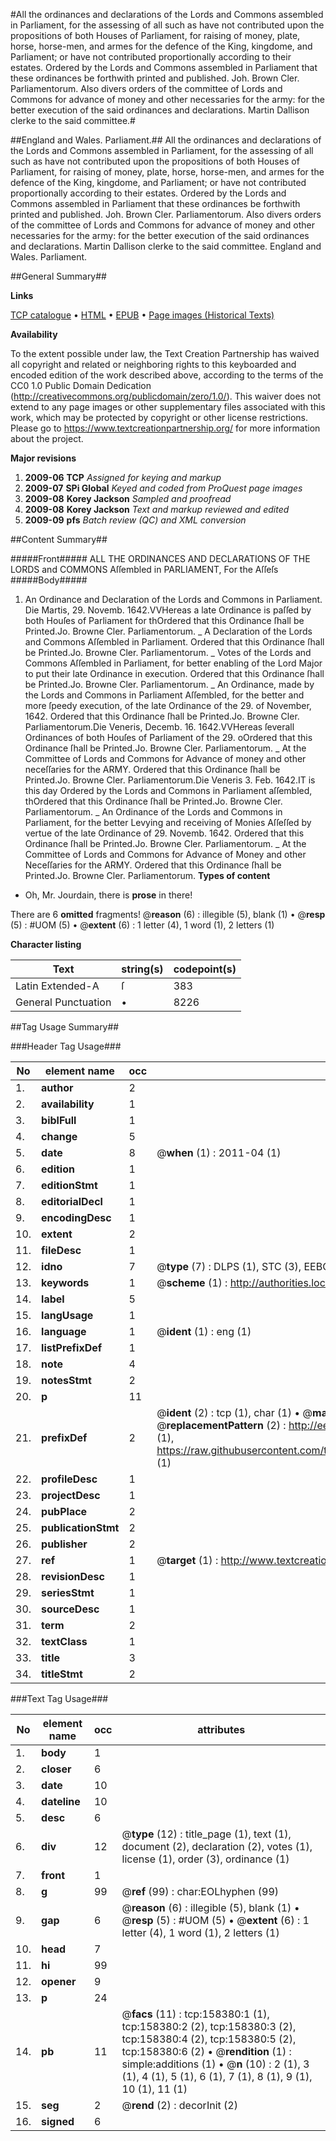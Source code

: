 #All the ordinances and declarations of the Lords and Commons assembled in Parliament, for the assessing of all such as have not contributed upon the propositions of both Houses of Parliament, for raising of money, plate, horse, horse-men, and armes for the defence of the King, kingdome, and Parliament; or have not contributed proportionally according to their estates. Ordered by the Lords and Commons assembled in Parliament that these ordinances be forthwith printed and published. Joh. Brown Cler. Parliamentorum. Also divers orders of the committee of Lords and Commons for advance of money and other necessaries for the army: for the better execution of the said ordinances and declarations. Martin Dallison clerke to the said committee.#

##England and Wales. Parliament.##
All the ordinances and declarations of the Lords and Commons assembled in Parliament, for the assessing of all such as have not contributed upon the propositions of both Houses of Parliament, for raising of money, plate, horse, horse-men, and armes for the defence of the King, kingdome, and Parliament; or have not contributed proportionally according to their estates. Ordered by the Lords and Commons assembled in Parliament that these ordinances be forthwith printed and published. Joh. Brown Cler. Parliamentorum. Also divers orders of the committee of Lords and Commons for advance of money and other necessaries for the army: for the better execution of the said ordinances and declarations. Martin Dallison clerke to the said committee.
England and Wales. Parliament.

##General Summary##

**Links**

[TCP catalogue](http://www.ota.ox.ac.uk/tcp/)  • 
[HTML](http://tei.it.ox.ac.uk/tcp/Texts-HTML/free/A82/A82523.html)  • 
[EPUB](http://tei.it.ox.ac.uk/tcp/Texts-EPUB/free/A82/A82523.epub) • 
[Page images (Historical Texts)](https://historicaltexts.jisc.ac.uk/eebo-99860678e)

**Availability**

To the extent possible under law, the Text Creation Partnership has waived all copyright and related or neighboring rights to this keyboarded and encoded edition of the work described above, according to the terms of the CC0 1.0 Public Domain Dedication (http://creativecommons.org/publicdomain/zero/1.0/). This waiver does not extend to any page images or other supplementary files associated with this work, which may be protected by copyright or other license restrictions. Please go to https://www.textcreationpartnership.org/ for more information about the project.

**Major revisions**

1. __2009-06__ __TCP__ *Assigned for keying and markup*
1. __2009-07__ __SPi Global__ *Keyed and coded from ProQuest page images*
1. __2009-08__ __Korey Jackson__ *Sampled and proofread*
1. __2009-08__ __Korey Jackson__ *Text and markup reviewed and edited*
1. __2009-09__ __pfs__ *Batch review (QC) and XML conversion*

##Content Summary##

#####Front#####
ALL THE ORDINANCES AND DECLARATIONS OF THE LORDS and COMMONS Aſſembled in PARLIAMENT, For the Aſſeſs
#####Body#####

1. An Ordinance and Declaration of the Lords and Commons in Parliament.
Die Martis, 29. Novemb. 1642.VVHereas a late Ordinance is paſſed by both Houſes of Parliament for thOrdered that this Ordinance ſhall be Printed.Jo. Browne Cler. Parliamentorum.
    _ A Declaration of the Lords and Commons Aſſembled in Parliament.
Ordered that this Ordinance ſhall be Printed.Jo. Browne Cler. Parliamentorum.
    _ Votes of the Lords and Commons Aſſembled in Parliament, for better enabling of the Lord Major to put their late Ordinance in execution.
Ordered that this Ordinance ſhall be Printed.Jo. Browne Cler. Parliamentorum.
    _ An Ordinance, made by the Lords and Commons in Parliament Aſſembled, for the better and more ſpeedy execution, of the late Ordinance of the 29. of November, 1642.
Ordered that this Ordinance ſhall be Printed.Jo. Browne Cler. Parliamentorum.Die Veneris, Decemb. 16. 1642.VVHereas ſeverall Ordinances of both Houſes of Parliament of the 29. oOrdered that this Ordinance ſhall be Printed.Jo. Browne Cler. Parliamentorum.
    _ At the Committee of Lords and Commons for Advance of money and other neceſſaries for the ARMY.
Ordered that this Ordinance ſhall be Printed.Jo. Browne Cler. Parliamentorum.Die Veneris 3. Feb. 1642.IT is this day Ordered by the Lords and Commons in Parliament aſſembled, thOrdered that this Ordinance ſhall be Printed.Jo. Browne Cler. Parliamentorum.
    _ An Ordinance of the Lords and Commons in Parliament, for the better Levying and receiving of Monies Aſſeſſed by vertue of the late Ordinance of 29. Novemb. 1642.
Ordered that this Ordinance ſhall be Printed.Jo. Browne Cler. Parliamentorum.
    _ At the Committee of Lords and Commons for Advance of Money and other Neceſſaries for the ARMY.
Ordered that this Ordinance ſhall be Printed.Jo. Browne Cler. Parliamentorum.
**Types of content**

  * Oh, Mr. Jourdain, there is **prose** in there!

There are 6 **omitted** fragments! 
 @__reason__ (6) : illegible (5), blank (1)  •  @__resp__ (5) : #UOM (5)  •  @__extent__ (6) : 1 letter (4), 1 word (1), 2 letters (1)

**Character listing**


|Text|string(s)|codepoint(s)|
|---|---|---|
|Latin Extended-A|ſ|383|
|General Punctuation|•|8226|

##Tag Usage Summary##

###Header Tag Usage###

|No|element name|occ|attributes|
|---|---|---|---|
|1.|__author__|2||
|2.|__availability__|1||
|3.|__biblFull__|1||
|4.|__change__|5||
|5.|__date__|8| @__when__ (1) : 2011-04 (1)|
|6.|__edition__|1||
|7.|__editionStmt__|1||
|8.|__editorialDecl__|1||
|9.|__encodingDesc__|1||
|10.|__extent__|2||
|11.|__fileDesc__|1||
|12.|__idno__|7| @__type__ (7) : DLPS (1), STC (3), EEBO-CITATION (1), PROQUEST (1), VID (1)|
|13.|__keywords__|1| @__scheme__ (1) : http://authorities.loc.gov/ (1)|
|14.|__label__|5||
|15.|__langUsage__|1||
|16.|__language__|1| @__ident__ (1) : eng (1)|
|17.|__listPrefixDef__|1||
|18.|__note__|4||
|19.|__notesStmt__|2||
|20.|__p__|11||
|21.|__prefixDef__|2| @__ident__ (2) : tcp (1), char (1)  •  @__matchPattern__ (2) : ([0-9\-]+):([0-9IVX]+) (1), (.+) (1)  •  @__replacementPattern__ (2) : http://eebo.chadwyck.com/downloadtiff?vid=$1&page=$2 (1), https://raw.githubusercontent.com/textcreationpartnership/Texts/master/tcpchars.xml#$1 (1)|
|22.|__profileDesc__|1||
|23.|__projectDesc__|1||
|24.|__pubPlace__|2||
|25.|__publicationStmt__|2||
|26.|__publisher__|2||
|27.|__ref__|1| @__target__ (1) : http://www.textcreationpartnership.org/docs/. (1)|
|28.|__revisionDesc__|1||
|29.|__seriesStmt__|1||
|30.|__sourceDesc__|1||
|31.|__term__|2||
|32.|__textClass__|1||
|33.|__title__|3||
|34.|__titleStmt__|2||


###Text Tag Usage###

|No|element name|occ|attributes|
|---|---|---|---|
|1.|__body__|1||
|2.|__closer__|6||
|3.|__date__|10||
|4.|__dateline__|10||
|5.|__desc__|6||
|6.|__div__|12| @__type__ (12) : title_page (1), text (1), document (2), declaration (2), votes (1), license (1), order (3), ordinance (1)|
|7.|__front__|1||
|8.|__g__|99| @__ref__ (99) : char:EOLhyphen (99)|
|9.|__gap__|6| @__reason__ (6) : illegible (5), blank (1)  •  @__resp__ (5) : #UOM (5)  •  @__extent__ (6) : 1 letter (4), 1 word (1), 2 letters (1)|
|10.|__head__|7||
|11.|__hi__|99||
|12.|__opener__|9||
|13.|__p__|24||
|14.|__pb__|11| @__facs__ (11) : tcp:158380:1 (1), tcp:158380:2 (2), tcp:158380:3 (2), tcp:158380:4 (2), tcp:158380:5 (2), tcp:158380:6 (2)  •  @__rendition__ (1) : simple:additions (1)  •  @__n__ (10) : 2 (1), 3 (1), 4 (1), 5 (1), 6 (1), 7 (1), 8 (1), 9 (1), 10 (1), 11 (1)|
|15.|__seg__|2| @__rend__ (2) : decorInit (2)|
|16.|__signed__|6||

